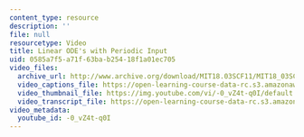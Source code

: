 ```yaml
---
content_type: resource
description: ''
file: null
resourcetype: Video
title: Linear ODE's with Periodic Input
uid: 0585a7f5-a71f-63ba-b254-18f1a01ec705
video_files:
  archive_url: http://www.archive.org/download/MIT18.03SCF11/MIT18_03SC_110727_D4_300k.mp4
  video_captions_file: https://open-learning-course-data-rc.s3.amazonaws.com/18-03sc-differential-equations-fall-2011/7f4f5fe3991054a6a1e89bf501e26b26_-0_vZ4t-q0I.vtt
  video_thumbnail_file: https://img.youtube.com/vi/-0_vZ4t-q0I/default.jpg
  video_transcript_file: https://open-learning-course-data-rc.s3.amazonaws.com/18-03sc-differential-equations-fall-2011/79aa4f6342424a32beb5760ecee088e8_-0_vZ4t-q0I.pdf
video_metadata:
  youtube_id: -0_vZ4t-q0I
---
```

